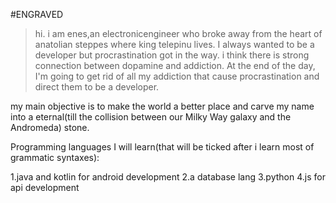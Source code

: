 #ENGRAVED 
>hi. i am enes,an electronicengineer who broke away from the heart of anatolian steppes where king telepinu lives.
I always wanted to be a developer but procrastination got in the way.
i think there is strong connection between dopamine and addiction.
At the end of the day, I'm going to get rid of all my addiction that cause procrastination and direct them to be a developer.

my main objective is to make the world a better place and carve my name into a eternal(till the collision between our Milky Way galaxy and the Andromeda) stone.

Programming languages I will learn(that will be ticked after i learn most of grammatic syntaxes):

1.java and kotlin for android development
2.a database lang
3.python
4.js for api development




<!---
telepenu/telepenu is a ✨ special ✨ repository because its `README.md` (this file) appears on your GitHub profile.
You can click the Preview link to take a look at your changes.
--->
